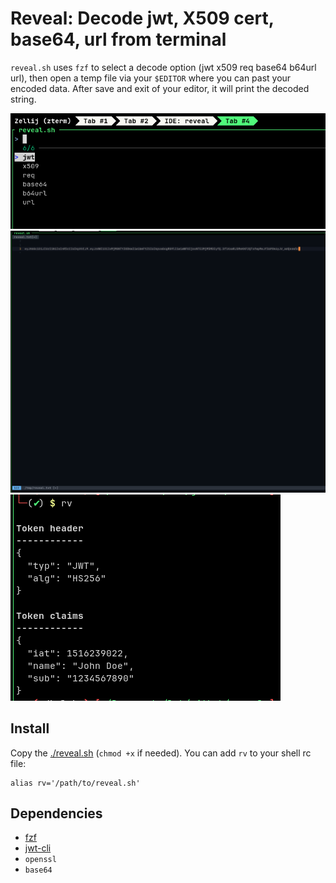# Reveal: Decode jwt, X509 cert, base64, url from terminal

`reveal.sh` uses `fzf` to select a decode option (jwt x509 req base64 b64url url), then open a temp file via your `$EDITOR` where you can past your encoded data. After save and exit of your editor, it will print the decoded string.


![Option](./img/rv_fzf.png)
![Editor](./img/rv_editor.png)
![output](./img/rv_output.png)


## Install

Copy the [./reveal.sh](./reveal.sh) (`chmod +x` if needed). You can add `rv` to your shell rc file:

```
alias rv='/path/to/reveal.sh'
```



## Dependencies

* [fzf](https://github.com/junegunn/fzf)
* [jwt-cli](https://github.com/mike-engel/jwt-cli) 
* `openssl`
* `base64`





